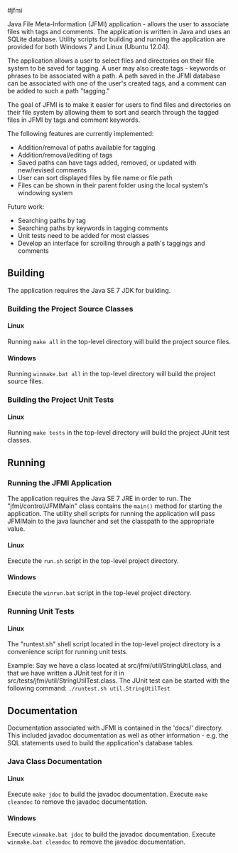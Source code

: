 #jfmi

Java File Meta-Information (JFMI) application - allows the user to associate 
files with tags and comments. The application is written in Java and uses an
SQLite database. Utility scripts for building and running the application are
provided for both Windows 7 and Linux (Ubuntu 12.04).

The application allows a user to select files and directories on their file
system to be saved for tagging. A user may also create tags - keywords or phrases
to be associated with a path. A path saved in the JFMI database can be associated
with one of the user's created tags, and a comment can be added to such a
path "tagging."

The goal of JFMI is to make it easier for users to find files and directories on
their file system by allowing them to sort and search through the tagged files 
in JFMI by tags and comment keywords.

The following features are currently implemented:
* Addition/removal of paths available for tagging
* Addition/removal/editing of tags
* Saved paths can have tags added, removed, or updated with new/revised comments 
* User can sort displayed files by file name or file path
* Files can be shown in their parent folder using the local system's windowing
system

Future work:
* Searching paths by tag
* Searching paths by keywords in tagging comments
* Unit tests need to be added for most classes
* Develop an interface for scrolling through a path's taggings and comments


## Building
The application requires the Java SE 7 JDK for building.

### Building the Project Source Classes
#### Linux
Running `make all` in the top-level directory will build the project source files.

#### Windows 
Running `winmake.bat all` in the top-level directory will build the project source 
files.

### Building the Project Unit Tests
#### Linux 
Running `make tests` in the top-level directory will build the project JUnit
test classes.


## Running
### Running the JFMI Application
The application requires the Java SE 7 JRE in order to run. The 
"jfmi/control/JFMIMain" class contains the `main()` method for starting the
application. The utility shell scripts for running the application will pass 
JFMIMain to the java launcher and set the classpath to the appropriate value.

#### Linux
Execute the `run.sh` script in the top-level project directory.

#### Windows
Execute the `winrun.bat` script in the top-level project directory.

### Running Unit Tests
#### Linux
The "runtest.sh" shell script located in the top-level project directory is
a convenience script for running unit tests.

Example:
Say we have a class located at src/jfmi/util/StringUtil.class, and that we have
written a JUnit test for it in src/tests/jfmi/util/StringUtilTest.class. The JUnit
test can be started with the following command:
`./runtest.sh util.StringUtilTest`


## Documentation
Documentation associated with JFMI is contained in the 'docs/' directory. This
included javadoc documentation as well as other information - e.g. the SQL
statements used to build the application's database tables.

### Java Class Documentation
#### Linux
Execute `make jdoc` to build the javadoc documentation.
Execute `make cleandoc` to remove the javadoc documentation.

#### Windows
Execute `winmake.bat jdoc` to build the javadoc documentation.
Execute `winmake.bat cleandoc` to remove the javadoc documentation.


